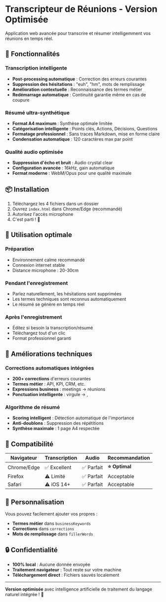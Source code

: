 # Transcripteur de Réunions - Version Optimisée

Application web avancée pour transcrire et résumer intelligemment vos réunions en temps réel.

## 🚀 Fonctionnalités

### Transcription intelligente
- **Post-processing automatique** : Correction des erreurs courantes
- **Suppression des hésitations** : "euh", "hm", mots de remplissage
- **Amélioration contextuelle** : Reconnaissance des termes métier
- **Redémarrage automatique** : Continuité garantie même en cas de coupure

### Résumé ultra-synthétique
- **Format A4 maximum** : Synthèse optimale limitée
- **Catégorisation intelligente** : Points clés, Actions, Décisions, Questions
- **Formatage professionnel** : Sans traces Markdown, mise en forme claire
- **Condensation automatique** : 120 caractères max par point

### Qualité audio optimisée
- **Suppression d'écho et bruit** : Audio crystal clear
- **Configuration avancée** : 16kHz, gain automatique
- **Format moderne** : WebM/Opus pour une qualité maximale

## 📦 Installation

1. Téléchargez les 4 fichiers dans un dossier
2. Ouvrez `index.html` dans Chrome/Edge (recommandé)
3. Autorisez l'accès microphone
4. C'est parti ! 🎤

## 🎯 Utilisation optimale

### Préparation
- Environnement calme recommandé
- Connexion internet stable
- Distance microphone : 20-30cm

### Pendant l'enregistrement
- Parlez naturellement, les hésitations sont supprimées
- Les termes techniques sont reconnus automatiquement
- Le résumé se génère en temps réel

### Après l'enregistrement
- Éditez si besoin la transcription/résumé
- Téléchargez tout d'un clic
- Format professionnel garanti

## 🔧 Améliorations techniques

### Corrections automatiques intégrées
- **200+ corrections** d'erreurs courantes
- **Termes métier** : API, KPI, CRM, etc.
- **Expressions business** : meetings → réunions
- **Ponctuation intelligente** : virgule → ,

### Algorithme de résumé
- **Scoring intelligent** : Détection automatique de l'importance
- **Anti-doublons** : Suppression des répétitions
- **Synthèse maximale** : 1 page A4 respectée

## 📱 Compatibilité

| Navigateur | Transcription | Audio | Recommandation |
|------------|---------------|-------|----------------|
| Chrome/Edge | ✅ Excellent | ✅ Parfait | **⭐ Optimal** |
| Firefox | ⚠️ Limité | ✅ Parfait | Acceptable |
| Safari | ⚠️ iOS 14+ | ✅ Parfait | Acceptable |

## 🎨 Personnalisation

Vous pouvez facilement ajouter vos propres :
- **Termes métier** dans `businessKeywords`
- **Corrections** dans `corrections`
- **Mots de remplissage** dans `fillerWords`

## 🔒 Confidentialité

- **100% local** : Aucune donnée envoyée
- **Traitement navigateur** : Tout reste sur votre machine
- **Téléchargement direct** : Fichiers sauvés localement

---

**Version optimisée** avec intelligence artificielle de traitement du langage naturel intégrée ! 🚀
